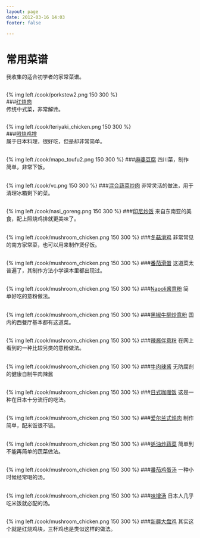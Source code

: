 ```yaml
---
layout: page
date: 2012-03-16 14:03
footer: false

---
```


# 常用菜谱
我收集的适合初学者的家常菜谱。
## 
{% img left /cook/porkstew2.png 150 300 %}  
###[红烧肉](/cook/pork_stew.html)  
传统中式菜，非常解馋。
## 
{% img left /cook/teriyaki_chicken.png 150 300 %}  
###[照烧鸡排](/cook/teriyaki_chicken.html)  
属于日本料理，很好吃，但是却非常简单。
## 
{% img left /cook/mapo_toufu2.png 150 300 %}
###[麻婆豆腐](/cook/mapo_toufu.html)
四川菜，制作简单，非常下饭。
## 
{% img left /cook/vc.png 150 300 %}
###[混合蔬菜炒肉](/cook/vegetable&chicken.html)
非常灵活的做法，用于清理冰箱剩下的菜。  
## 
{% img left /cook/nasi_goreng.png 150 300 %}
###[印尼炒饭](/cook/nasi_goreng.html)
来自东南亚的美食，配上照烧鸡排就更美味了。
## 
{% img left /cook/mushroom_chicken.png 150 300 %}
###[冬菇滑鸡](/cook/mushroom_chicken.html)
非常常见的南方家常菜，也可以用来制作煲仔饭。
## 
{% img left /cook/mushroom_chicken.png 150 300 %}
###[番茄滑蛋](/cook/mushroom_chicken.html)
这道菜太普遍了，其制作方法小学课本里都出现过。
## 
{% img left /cook/mushroom_chicken.png 150 300 %}
###[Napoli酱意粉](/cook/mushroom_chicken.html)
简单好吃的意粉做法。
## 
{% img left /cook/mushroom_chicken.png 150 300 %}
###[黑椒牛柳炒意粉](/cook/mushroom_chicken.html)
国内的西餐厅基本都有这道菜。
## 
{% img left /cook/mushroom_chicken.png 150 300 %}
###[辣酱伴意粉](/cook/mushroom_chicken.html)
在网上看到的一种比较另类的意粉做法。
## 
{% img left /cook/mushroom_chicken.png 150 300 %}
###[牛肉辣酱](/cook/mushroom_chicken.html)
无防腐剂的健康自制牛肉辣酱
## 
{% img left /cook/mushroom_chicken.png 150 300 %}
###[日式咖喱饭](/cook/mushroom_chicken.html)
这是一种在日本十分流行的吃法。
## 
{% img left /cook/mushroom_chicken.png 150 300 %}
###[爱尔兰式炖肉](/cook/mushroom_chicken.html)
制作简单，配米饭很不错。
## 
{% img left /cook/mushroom_chicken.png 150 300 %}
###[蚝油炒蔬菜](/cook/mushroom_chicken.html)
简单到不能再简单的蔬菜做法。
## 
{% img left /cook/mushroom_chicken.png 150 300 %}
###[番茄鸡蛋汤](/cook/mushroom_chicken.html)
一种小时候经常喝的汤。
## 
{% img left /cook/mushroom_chicken.png 150 300 %}
###[味增汤](/cook/mushroom_chicken.html)
日本人几乎吃米饭就必配的汤。
## 
{% img left /cook/mushroom_chicken.png 150 300 %}
###[新疆大盘鸡](/cook/mushroom_chicken.html)
其实这个就是红烧鸡块，三杯鸡也是类似这样的做法。
## 

